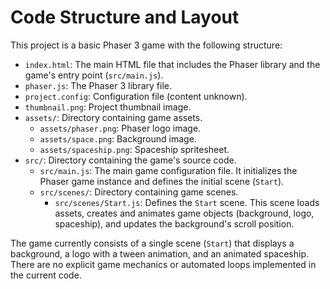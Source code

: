 # Code Structure and Layout

This project is a basic Phaser 3 game with the following structure:

- `index.html`: The main HTML file that includes the Phaser library and the game's entry point (`src/main.js`).
- `phaser.js`: The Phaser 3 library file.
- `project.config`: Configuration file (content unknown).
- `thumbnail.png`: Project thumbnail image.
- `assets/`: Directory containing game assets.
  - `assets/phaser.png`: Phaser logo image.
  - `assets/space.png`: Background image.
  - `assets/spaceship.png`: Spaceship spritesheet.
- `src/`: Directory containing the game's source code.
  - `src/main.js`: The main game configuration file. It initializes the Phaser game instance and defines the initial scene (`Start`).
  - `src/scenes/`: Directory containing game scenes.
    - `src/scenes/Start.js`: Defines the `Start` scene. This scene loads assets, creates and animates game objects (background, logo, spaceship), and updates the background's scroll position.

The game currently consists of a single scene (`Start`) that displays a background, a logo with a tween animation, and an animated spaceship. There are no explicit game mechanics or automated loops implemented in the current code.
